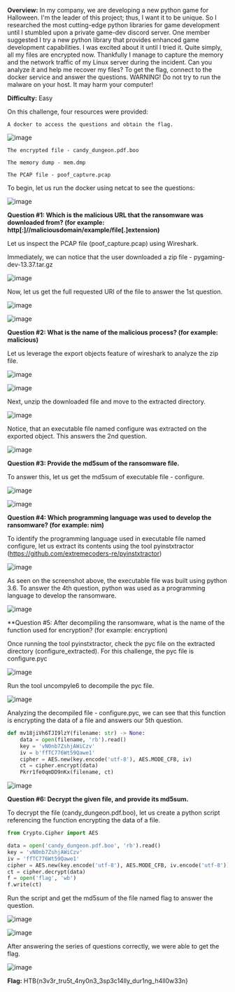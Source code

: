 **Overview:** In my company, we are developing a new python game for Halloween. I'm the leader of this project; thus, I want it to be unique. So I researched the most cutting-edge python libraries for game development until I stumbled upon a private game-dev discord server. One member suggested I try a new python library that provides enhanced game development capabilities. I was excited about it until I tried it. Quite simply, all my files are encrypted now. Thankfully I manage to capture the memory and the network traffic of my Linux server during the incident. Can you analyze it and help me recover my files? To get the flag, connect to the docker service and answer the questions.
WARNING! Do not try to run the malware on your host. It may harm your computer!

**Difficulty:** Easy

On this challenge, four resources were provided:

	A docker to access the questions and obtain the flag.

![image](https://user-images.githubusercontent.com/117036153/198899367-aa598780-427c-499b-8da0-3c4f740b3152.png)

	The encrypted file - candy_dungeon.pdf.boo

	The memory dump - mem.dmp

	The PCAP file - poof_capture.pcap

To begin, let us run the docker using netcat to see the questions: 

![image](https://user-images.githubusercontent.com/117036153/198899380-491946b8-d223-45cd-8e07-241c2fa8b5a4.png)

**Question #1: Which is the malicious URL that the ransomware was downloaded from? (for example: http[:]//maliciousdomain/example/file[.]extension)**

Let us inspect the PCAP file (poof_capture.pcap) using Wireshark.

Immediately, we can notice that the user downloaded a zip file - pygaming-dev-13.37.tar.gz

![image](https://user-images.githubusercontent.com/117036153/198899390-63093b62-4eec-4fa3-a2c2-3fb62e82d39b.png)

Now, let us get the full requested URI of the file to answer the 1st question.

![image](https://user-images.githubusercontent.com/117036153/198899396-96b60ca1-b107-443d-b151-66be2566358a.png)

![image](https://user-images.githubusercontent.com/117036153/198899404-85cdb682-48dd-4333-9c62-661900679e3b.png)

**Question #2: What is the name of the malicious process? (for example: malicious)**

Let us leverage the export objects feature of wireshark to analyze the zip file.

![image](https://user-images.githubusercontent.com/117036153/198899420-ff95e8c6-f519-4414-8b47-ab11b51a02d2.png)

![image](https://user-images.githubusercontent.com/117036153/198899431-b1ca30c3-b52e-4c23-8655-1ef8575d36c0.png)

Next, unzip the downloaded file and move to the extracted directory.

![image](https://user-images.githubusercontent.com/117036153/198899439-88b144e1-d739-46ec-a89b-e9e9cdfedc1c.png)

Notice, that an executable file named configure was extracted on the exported object. This answers the 2nd question.

![image](https://user-images.githubusercontent.com/117036153/198899451-f31f5ee0-c936-4bb7-8a1d-61a32bbdeb46.png)

**Question #3: Provide the md5sum of the ransomware file.**

To answer this, let us get the md5sum of executable file - configure.

![image](https://user-images.githubusercontent.com/117036153/198899458-b4066d4a-5e09-4548-ad52-8ec7ecbdea13.png)

![image](https://user-images.githubusercontent.com/117036153/198899463-a0abc935-01af-4dc1-a89a-0936b6b75533.png)

**Question #4: Which programming language was used to develop the ransomware? (for example: nim)**

To identify the programming language used in executable file named configure, let us extract its contents using the tool pyinstxtractor (https://github.com/extremecoders-re/pyinstxtractor) 

![image](https://user-images.githubusercontent.com/117036153/198899481-bc8c5b1b-2152-4f7f-a272-ae74000b3a66.png)

As seen on the screenshot above, the executable file was built using python 3.6. To answer the 4th question, python was used as a programming language to develop the ransomware.

![image](https://user-images.githubusercontent.com/117036153/198899496-c7eaa683-03f1-44ad-bf73-0a7125ed3346.png)

**Question #5: After decompiling the ransomware, what is the name of the function used for encryption? (for example: encryption)

Once running the tool pyinstxtractor, check the pyc file on the extracted directory (configure_extracted). For this challenge, the pyc file is configure.pyc

![image](https://user-images.githubusercontent.com/117036153/198899518-df68418d-27a0-448d-8904-282da323203a.png)

Run the tool uncompyle6 to decompile the pyc file.

![image](https://user-images.githubusercontent.com/117036153/198899528-e045964b-8c87-4aad-bfc8-58d815f53cd4.png)

Analyzing the decompiled file - configure.pyc, we can see that this function is encrypting the data of a file and answers our 5th question.

```python
def mv18jiVh6TJI9lzY(filename: str) -> None:
    data = open(filename, 'rb').read()
    key = 'vN0nb7ZshjAWiCzv'
    iv = b'ffTC776Wt59Qawe1'
    cipher = AES.new(key.encode('utf-8'), AES.MODE_CFB, iv)
    ct = cipher.encrypt(data)
    Pkrr1fe0qmDD9nKx(filename, ct)
```

![image](https://user-images.githubusercontent.com/117036153/198899542-b6109acc-f6c7-4faa-a4b8-2ba7ba08e73c.png)

**Question #6: Decrypt the given file, and provide its md5sum.**

To decrypt the file (candy_dungeon.pdf.boo), let us create a python script referencing the function encrypting the data of a file.

```python
from Crypto.Cipher import AES

data = open('candy_dungeon.pdf.boo', 'rb').read()
key = 'vN0nb7ZshjAWiCzv'
iv = 'ffTC776Wt59Qawe1'
cipher = AES.new(key.encode('utf-8'), AES.MODE_CFB, iv.encode('utf-8'))
ct = cipher.decrypt(data)
f = open('flag', 'wb')
f.write(ct)
```

Run the script and get the md5sum of the file named flag to answer the question.

![image](https://user-images.githubusercontent.com/117036153/198899554-4f78cd2c-0af2-4443-a5a1-7d21fd4b43a2.png)

![image](https://user-images.githubusercontent.com/117036153/198899561-a56a4c87-2610-4d1b-930a-5ab81552f15f.png)

After answering the series of questions correctly, we were able to get the flag.

![image](https://user-images.githubusercontent.com/117036153/198899572-e933b66f-daf1-4481-84bb-afbda6bd24fb.png)

**Flag:** HTB{n3v3r_tru5t_4ny0n3_3sp3c14lly_dur1ng_h4ll0w33n}
